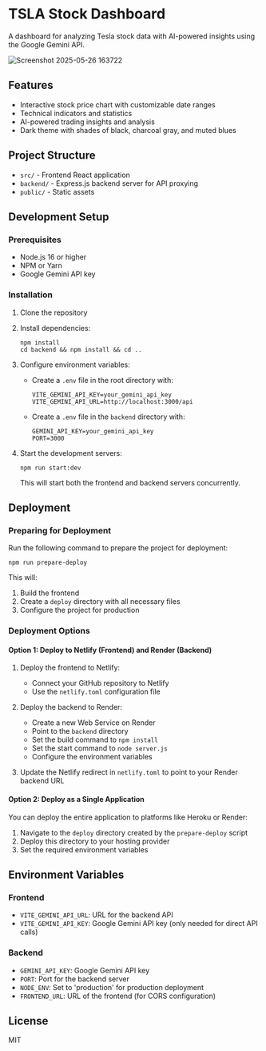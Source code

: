 # TSLA Stock Dashboard

A dashboard for analyzing Tesla stock data with AI-powered insights using the Google Gemini API.

![Screenshot 2025-05-26 163722](https://github.com/user-attachments/assets/9933c50c-aeb4-461a-8d2d-80aa2521221a)


## Features

- Interactive stock price chart with customizable date ranges
- Technical indicators and statistics
- AI-powered trading insights and analysis
- Dark theme with shades of black, charcoal gray, and muted blues

## Project Structure

- `src/` - Frontend React application
- `backend/` - Express.js backend server for API proxying
- `public/` - Static assets

## Development Setup

### Prerequisites

- Node.js 16 or higher
- NPM or Yarn
- Google Gemini API key

### Installation

1. Clone the repository
2. Install dependencies:
   ```
   npm install
   cd backend && npm install && cd ..
   ```

3. Configure environment variables:
   - Create a `.env` file in the root directory with:
     ```
     VITE_GEMINI_API_KEY=your_gemini_api_key
     VITE_GEMINI_API_URL=http://localhost:3000/api
     ```
   - Create a `.env` file in the `backend` directory with:
     ```
     GEMINI_API_KEY=your_gemini_api_key
     PORT=3000
     ```

4. Start the development servers:
   ```
   npm run start:dev
   ```
   This will start both the frontend and backend servers concurrently.

## Deployment

### Preparing for Deployment

Run the following command to prepare the project for deployment:

```
npm run prepare-deploy
```

This will:
1. Build the frontend
2. Create a `deploy` directory with all necessary files
3. Configure the project for production

### Deployment Options

#### Option 1: Deploy to Netlify (Frontend) and Render (Backend)

1. Deploy the frontend to Netlify:
   - Connect your GitHub repository to Netlify
   - Use the `netlify.toml` configuration file

2. Deploy the backend to Render:
   - Create a new Web Service on Render
   - Point to the `backend` directory
   - Set the build command to `npm install`
   - Set the start command to `node server.js`
   - Configure the environment variables

3. Update the Netlify redirect in `netlify.toml` to point to your Render backend URL

#### Option 2: Deploy as a Single Application

You can deploy the entire application to platforms like Heroku or Render:

1. Navigate to the `deploy` directory created by the `prepare-deploy` script
2. Deploy this directory to your hosting provider
3. Set the required environment variables

## Environment Variables

### Frontend

- `VITE_GEMINI_API_URL`: URL for the backend API
- `VITE_GEMINI_API_KEY`: Google Gemini API key (only needed for direct API calls)

### Backend

- `GEMINI_API_KEY`: Google Gemini API key
- `PORT`: Port for the backend server
- `NODE_ENV`: Set to 'production' for production deployment
- `FRONTEND_URL`: URL of the frontend (for CORS configuration)

## License

MIT
